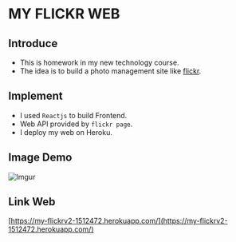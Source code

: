 # MY FLICKR WEB
## Introduce
- This is homework in my new technology course.
- The idea is to build a photo management site like [flickr](https://www.flickr.com/).

## Implement
- I used `Reactjs` to build Frontend.
- Web API provided by `flickr page`.
- I deploy my web on Heroku.

## Image Demo

![Imgur](https://i.imgur.com/N4usl0s.png)

## Link Web

[https://my-flickrv2-1512472.herokuapp.com/](https://my-flickrv2-1512472.herokuapp.com/)
